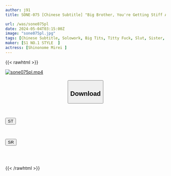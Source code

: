 ```yaml
---
author: j91
title: SONE-075 [Chinese Subtitle] "Big Brother, You're Getting Stiff Again Lol" My Sister, Who Grins At Me By Making My Cock Erect With Her Erotic Tits, Makes Me Ejaculate Over And Over Again. The Pathetic Big Brother Mirei Uno

url: /was/sone075pl
date: 2024-05-04T03:15:00Z
image: "sone075pl.jpg"
tags: [Chinese Subtitle, Solowork, Big Tits, Titty Fuck, Slut, Sister, Drama	]
maker: [S1 NO.1 STYLE  ]
actress: [Shinonome Mirei ]
---
```



{{< rawhtml >}}

<div class="video" data-videoid="RwbMvP6dXGFdvRv">
    <a href="javascript:;">
        <img src="/was/sone075pl/sone075pl.jpg" width="WIDTH" height="HEIGHT" alt="sone075pl.mp4" loading="lazy">
    </a>
</div>

<script type="text/javascript" src="https://j91.asia/asset/on-demand-st.js"></script>

<br>
  <link rel="stylesheet" href="https://j91.asia/asset/bs5.css">
  
  <center>
  <button class="btn btn-primary" type="button" data-bs-toggle="collapse" data-bs-target=".multi-collapse" aria-expanded="false" aria-controls="multiCollapseExample1 multiCollapseExample2"><h2>Download</h2></button></center>
</p>
<div class="row">
  <div class="col">
    <div class="collapse multi-collapse" id="multiCollapseExample1">
      <div class="card card-body">
	      	      <br>
<div class="buttons">  
<p><a href="https://streamtape.to/v/RwbMvP6dXGFdvRv" target="_blank"><button class="btn-hover color-3"><i class="fa fa-download"></i> ST</button></a></p></div>
    </div>
  </div>
</div>
  <div class="col">
    <div class="collapse multi-collapse" id="multiCollapseExample2">
      <div class="card card-body">
	      <br>
<div class="buttons">
<p><a href="https://rubystm.com/93nbwpsfoqpu" target="_blank"><button class="btn-hover color-9"><i class="fa fa-download"></i> SR</button></a></p></div>
<br><br>
      </div>
    </div>
  </div>
</div>

{{< /rawhtml >}}